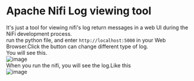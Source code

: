 # Apache Nifi Log viewing tool
It's just a tool for viewing nifi's log return messages in a web UI during the NiFi development process.  
run the python file, and enter `http://localhost:5000` in your Web Browser.Click the button can change different type of log.  
You will see this.  
![image](https://github.com/Jack9487-woaini/Apache-Nifi-Log-viewing-tool/assets/72640027/7e4e4fb6-8b07-48c5-828c-3e58c868416d)  
When you run the nifi, you will see the log.Like this  
![image](https://github.com/Jack9487-woaini/Apache-Nifi-Log-viewing-tool/assets/72640027/346f2829-1396-4bb8-b0b9-d35afb1e5266)  


